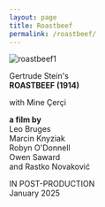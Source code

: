 ```yaml
---
layout: page
title: Roastbeef
permalink: /roastbeef/
---
```

![roastbeef1](https://github.com/user-attachments/assets/94521fd1-bef9-4f68-817c-97fe0f5935e2)  
  
Gertrude Stein's  
**ROASTBEEF (1914)**   
  
with Mine Çerçi  
  
**a film by**  
Leo Bruges  
Marcin Knyziak  
Robyn O'Donnell  
Owen Saward  
and Rastko Novaković  
  
IN POST-PRODUCTION  
January 2025  
  
